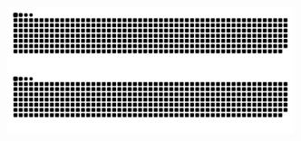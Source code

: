 ![github contribution grid snake animation](https://raw.githubusercontent.com/bd-ans/bd-ans/output/github-contribution-grid-snake-dark.svg#gh-dark-mode-only)![github contribution grid snake animation](https://raw.githubusercontent.com/bd-ans/bd-ans/output/github-contribution-grid-snake.svg#gh-light-mode-only)
